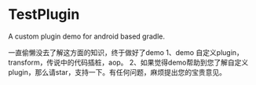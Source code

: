 # TestPlugin
A custom plugin demo for android based gradle.

一直偷懒没去了解这方面的知识，终于做好了demo
1、demo 自定义plugin，transform，传说中的代码插桩，aop。
2、如果觉得demo帮助到您了解自定义plugin，那么请star，支持一下。有任何问题，麻烦提出您的宝贵意见。
